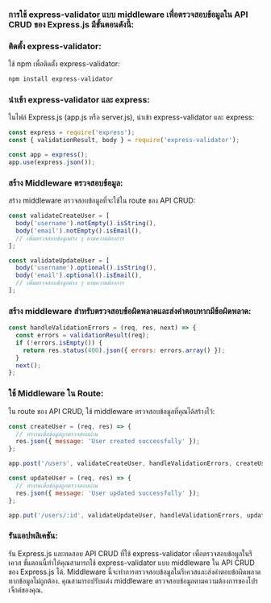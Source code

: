 ### การใช้ express-validator แบบ middleware เพื่อตรวจสอบข้อมูลใน API CRUD ของ Express.js มีขั้นตอนดังนี้:

### ติดตั้ง express-validator:

ใช้ npm เพื่อติดตั้ง express-validator:
```js client
npm install express-validator
```
### นำเข้า express-validator และ express:

ในไฟล์ Express.js (app.js หรือ server.js), นำเข้า express-validator และ express:
```js client
const express = require('express');
const { validationResult, body } = require('express-validator');

const app = express();
app.use(express.json());
```
### สร้าง Middleware ตรวจสอบข้อมูล:

สร้าง middleware ตรวจสอบข้อมูลที่จะใช้ใน route ของ API CRUD:

```js client
const validateCreateUser = [
  body('username').notEmpty().isString(),
  body('email').notEmpty().isEmail(),
  // เพิ่มตรวจสอบข้อมูลต่าง ๆ ตามความต้องการ
];

const validateUpdateUser = [
  body('username').optional().isString(),
  body('email').optional().isEmail(),
  // เพิ่มตรวจสอบข้อมูลต่าง ๆ ตามความต้องการ
];
```
### สร้าง middleware สำหรับตรวจสอบข้อผิดพลาดและส่งคำตอบหากมีข้อผิดพลาด:

```js client
const handleValidationErrors = (req, res, next) => {
  const errors = validationResult(req);
  if (!errors.isEmpty()) {
    return res.status(400).json({ errors: errors.array() });
  }
  next();
};
```
### ใช้ Middleware ใน Route:

ใน route ของ API CRUD, ใช้ middleware ตรวจสอบข้อมูลที่คุณได้สร้างไว้:

```js client
const createUser = (req, res) => {
  // ทำงานเมื่อข้อมูลถูกตรวจสอบผ่าน
  res.json({ message: 'User created successfully' });
};

app.post('/users', validateCreateUser, handleValidationErrors, createUser);
```
```js client
const updateUser = (req, res) => {
  // ทำงานเมื่อข้อมูลถูกตรวจสอบผ่าน
  res.json({ message: 'User updated successfully' });
};

app.put('/users/:id', validateUpdateUser, handleValidationErrors, updateUser);
```
### รันแอปพลิเคชัน:

รัน Express.js และทดสอบ API CRUD ที่ใช้ express-validator เพื่อตรวจสอบข้อมูลในรีเควส
ขั้นตอนนี้ทำให้คุณสามารถใช้ express-validator แบบ middleware ใน API CRUD ของ Express.js ได้. Middleware นี้จะทำการตรวจสอบข้อมูลในรีเควสและส่งคำตอบข้อผิดพลาดหากข้อมูลไม่ถูกต้อง. คุณสามารถปรับแต่ง middleware ตรวจสอบข้อมูลตามความต้องการของโปรเจ็กต์ของคุณ.





